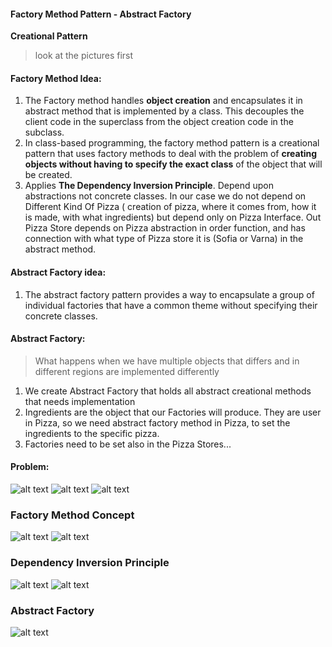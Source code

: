 #### Factory Method Pattern - Abstract Factory
**Creational Pattern**

> look at the pictures first

#### Factory Method Idea:
1. The Factory method handles **object creation** and encapsulates it in abstract method
that is implemented by a class. This decouples the client code in the superclass from the object creation code
in the subclass.
2. In class-based programming, the factory method pattern is a creational pattern that 
uses factory methods to deal with the problem of **creating objects without having to 
specify the exact class** of the object that will be created.
3. Applies **The Dependency Inversion Principle**. Depend upon abstractions not concrete classes.
In our case we do not depend on Different Kind Of Pizza ( creation of pizza, where it comes from, how it is made, with what ingredients)
but depend only on Pizza Interface. Out Pizza Store depends on Pizza abstraction in order function, and 
has connection with what type of Pizza store it is (Sofia or Varna) in the abstract method.

#### Abstract Factory idea:
1. The abstract factory pattern provides a way to encapsulate a group of individual factories that have a common theme without specifying their concrete classes.


#### Abstract Factory:
> What happens when we have multiple objects that differs and in different regions are implemented differently

1. We create Abstract Factory that holds all abstract creational methods that needs implementation
2. Ingredients are the object that our Factories will produce. They are user in Pizza, so we need
abstract factory method in Pizza, to set the ingredients to the specific pizza.
3. Factories need to be set also in the Pizza Stores...


#### Problem: 
![alt text](https://github.com/ivanspasov99/DesignPatterns/blob/master/Patterns/III/assets/FactoryTaskv1.png)
![alt text](https://github.com/ivanspasov99/DesignPatterns/blob/master/Patterns/III/assets/FactoryTaskv2.png)
![alt text](https://github.com/ivanspasov99/DesignPatterns/blob/master/Patterns/III/assets/FactoryTaskv3.png)

### Factory Method Concept
![alt text](https://github.com/ivanspasov99/DesignPatterns/blob/master/Patterns/III/assets/FactoryConceptv1.png)
![alt text](https://github.com/ivanspasov99/DesignPatterns/blob/master/Patterns/III/assets/FactoryConceptv2.png)

### Dependency Inversion Principle
![alt text](https://github.com/ivanspasov99/DesignPatterns/blob/master/Patterns/III/assets/DIPv1.png)
![alt text](https://github.com/ivanspasov99/DesignPatterns/blob/master/Patterns/III/assets/DIPv2.png)

### Abstract Factory
![alt text](https://github.com/ivanspasov99/DesignPatterns/blob/master/Patterns/III/assets/AbstractFactoryv1.png)